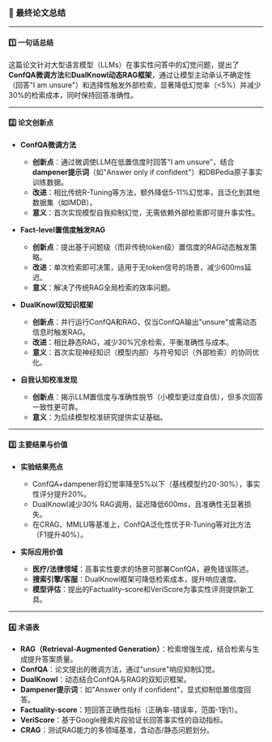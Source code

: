 ### 📄 最终论文总结

---

#### 1️⃣ 一句话总结

这篇论文针对大型语言模型（LLMs）在事实性问答中的幻觉问题，提出了**ConfQA微调方法**和**DualKnowl动态RAG框架**，通过让模型主动承认不确定性（回答"I am unsure"）和选择性触发外部检索，显著降低幻觉率（<5%）并减少30%的检索成本，同时保持回答准确性。

---

#### 2️⃣ 论文创新点

* **ConfQA微调方法**  
  - **创新点**：通过微调使LLM在低置信度时回答"I am unsure"，结合**dampener提示词**（如"Answer only if confident"）和DBPedia原子事实训练数据。  
  - **改进**：相比传统R-Tuning等方法，额外降低5-11%幻觉率，且泛化到其他数据集（如IMDB）。  
  - **意义**：首次实现模型自我抑制幻觉，无需依赖外部检索即可提升事实性。  

* **Fact-level置信度触发RAG**  
  - **创新点**：提出基于问题级（而非传统token级）置信度的RAG动态触发策略。  
  - **改进**：单次检索即可决策，适用于无token信号的场景，减少600ms延迟。  
  - **意义**：解决了传统RAG全局检索的效率问题。  

* **DualKnowl双知识框架**  
  - **创新点**：并行运行ConfQA和RAG，仅当ConfQA输出"unsure"或需动态信息时触发RAG。  
  - **改进**：相比静态RAG，减少30%冗余检索，平衡准确性与成本。  
  - **意义**：首次实现神经知识（模型内部）与符号知识（外部检索）的协同优化。  

* **自我认知校准发现**  
  - **创新点**：揭示LLM置信度与准确性脱节（小模型更过度自信），但多次回答一致性更可靠。  
  - **意义**：为后续模型校准研究提供实证基础。  

---

#### 3️⃣ 主要结果与价值

* **实验结果亮点**  
  - ConfQA+dampener将幻觉率降至5%以下（基线模型约20-30%），事实性评分提升20%。  
  - DualKnowl减少30% RAG调用，延迟降低600ms，且准确性无显著损失。  
  - 在CRAG、MMLU等基准上，ConfQA泛化性优于R-Tuning等对比方法（F1提升40%）。  

* **实际应用价值**  
  - **医疗/法律领域**：高事实性要求的场景可部署ConfQA，避免错误陈述。  
  - **搜索引擎/客服**：DualKnowl框架可降低检索成本，提升响应速度。  
  - **模型评估**：提出的Factuality-score和VeriScore为事实性评测提供新工具。  

---

#### 4️⃣ 术语表

* **RAG（Retrieval-Augmented Generation）**：检索增强生成，结合检索与生成提升答案质量。  
* **ConfQA**：论文提出的微调方法，通过"unsure"响应抑制幻觉。  
* **DualKnowl**：动态结合ConfQA与RAG的双知识框架。  
* **Dampener提示词**：如"Answer only if confident"，显式抑制低置信度回答。  
* **Factuality-score**：短回答正确性指标（正确率-错误率，范围-1到1）。  
* **VeriScore**：基于Google搜索片段验证长回答事实性的自动指标。  
* **CRAG**：测试RAG能力的多领域基准，含动态/静态问题划分。